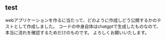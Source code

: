 ## test
webアプリケーションを作るに当たって、どのように作成しどう公開するかのテストとして作成しました。
コードの中身自体はchatgptで生成したものなので、本当に流れを確認するためだけのものです。
よろしくお願いいたします。
